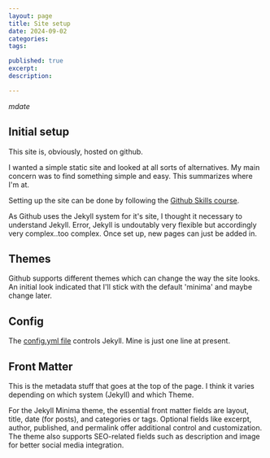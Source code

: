 ```yaml
---
layout: page
title: Site setup
date: 2024-09-02
categories:
tags:

published: true
excerpt:
description:

---
```

${mdate}$

## Initial setup

This site is, obviously, hosted on github. 

I wanted a simple static site and looked at all sorts of alternatives. My main concern was to find something simple and easy. This summarizes where I'm at.

Setting up the site can be done by following the [Github Skills course](https://github.com/skills/github-pages).

As Github uses the Jekyll system for it's site, I thought it necessary to understand Jekyll. Error, Jekyll is undoutably very flexible but accordingly very complex..too complex. Once set up, new pages can just be added in. 

## Themes

Github supports different themes which can change the way the site looks. An initial look indicated that I'll stick with the default 'minima' and maybe change later.

## Config

The [config.yml file](https://github.com/bryansplace/bryansplace.github.io/blob/main/_config.yml)  controls Jekyll. Mine is just  one line at present.

## Front Matter

This is the metadata stuff that goes at the top of the page. I think it varies depending on which system (Jekyll) and which Theme.

For the Jekyll Minima theme, the essential front matter fields are layout, title, date (for posts), and categories or tags. Optional fields like excerpt, author, published, and permalink offer additional control and customization. The theme also supports SEO-related fields such as description and image for better social media integration.




